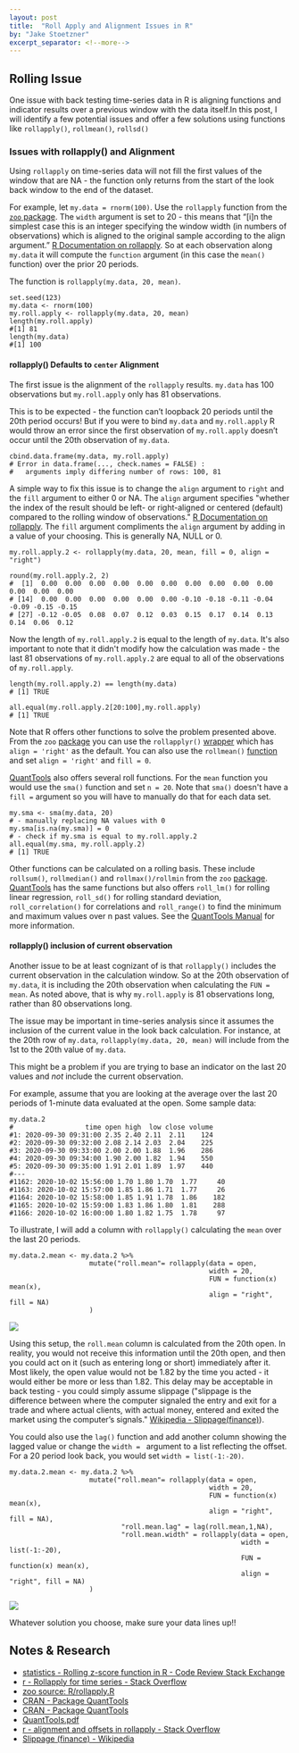 ```yaml
---
layout: post
title:  "Roll Apply and Alignment Issues in R"
by: "Jake Stoetzner"
excerpt_separator: <!--more-->
---
```


## Rolling Issue
One issue with back testing time-series data in R is aligning functions and indicator results over a previous window with the data itself.<!--more-->In this post, I will identify a few potential issues and offer a few solutions using functions like ```rollapply()```, ```rollmean()```, ```rollsd()```

### Issues with rollapply() and Alignment
Using ```rollapply``` on time-series data will not fill the first values of the window that are NA - the function only returns from the start of the look back window to the end of the dataset.

For example, let ```my.data = rnorm(100)```.  Use the ```rollapply``` function from the [```zoo``` package](https://www.rdocumentation.org/packages/zoo/versions/1.8-8/topics/rollapply).  The ```width``` argument is set to 20 - this means that “[i]n the simplest case this is an integer specifying the window width (in numbers of observations) which is aligned to the original sample according to the align argument.” [R Documentation on rollapply](https://www.rdocumentation.org/packages/zoo/versions/1.8-8/topics/rollapply).  So at each observation along ```my.data``` it will compute the ```function``` argument (in this case the ```mean()``` function) over the prior 20 periods.  

The function is ```rollapply(my.data, 20, mean)```.

```
set.seed(123)
my.data <- rnorm(100)
my.roll.apply <- rollapply(my.data, 20, mean)
length(my.roll.apply)
#[1] 81
length(my.data)
#[1] 100
```

#### rollapply() Defaults to ```center``` Alignment
The first issue is the alignment of the ```rollapply``` results.  ```my.data``` has 100 observations but ```my.roll.apply``` only has 81 observations.  

This is to be expected - the function can’t loopback 20 periods until the 20th period occurs!  But if you were to bind ```my.data``` and ```my.roll.apply``` R would throw an error since the first observation of ```my.roll.apply``` doesn’t occur until the 20th observation of ```my.data```.

```
cbind.data.frame(my.data, my.roll.apply)
# Error in data.frame(..., check.names = FALSE) :
#   arguments imply differing number of rows: 100, 81
```

A simple way to fix this issue is to change the ```align``` argument to ```right``` and the ```fill``` argument to either 0 or NA. The ```align``` argument specifies "whether the index of the result should be left- or right-aligned or centered (default) compared to the rolling window of observations."  [R Documentation on rollapply](https://www.rdocumentation.org/packages/zoo/versions/1.8-8/topics/rollapply).  The ```fill``` argument compliments the ```align``` argument by adding in a value of your choosing.  This is generally NA, NULL or 0.  

```
my.roll.apply.2 <- rollapply(my.data, 20, mean, fill = 0, align = "right")

round(my.roll.apply.2, 2)
#  [1]  0.00  0.00  0.00  0.00  0.00  0.00  0.00  0.00  0.00  0.00  0.00  0.00  0.00
# [14]  0.00  0.00  0.00  0.00  0.00  0.00 -0.10 -0.18 -0.11 -0.04 -0.09 -0.15 -0.15
# [27] -0.12 -0.05  0.08  0.07  0.12  0.03  0.15  0.17  0.14  0.13  0.14  0.06  0.12
```

 Now the length of ```my.roll.apply.2``` is equal to the length of ```my.data```.  It's also important to note that it didn't modify how the calculation was made - the last 81 observations of ```my.roll.apply.2``` are equal to all of the observations of ```my.roll.apply```.

```
length(my.roll.apply.2) == length(my.data)
# [1] TRUE

all.equal(my.roll.apply.2[20:100],my.roll.apply)
# [1] TRUE
```

Note that R offers other functions to solve the problem presented above.  From the ```zoo``` [package](https://cran.r-project.org/package=zoo) you can use the ```rollapplyr()``` [wrapper](https://rdrr.io/cran/zoo/src/R/rollapply.R) which has ```align = 'right'``` as the default.  You can also use the ```rollmean()``` [function](https://www.rdocumentation.org/packages/zoo/versions/1.8-8/topics/rollmean) and set ```align = 'right'``` and ```fill = 0```.

[QuantTools](https://cran.r-project.org/package=QuantTools) also offers several roll functions.  For the ```mean``` function you would use the ```sma()``` function and set ```n = 20```.  Note that ```sma()``` doesn't have a ```fill =``` argument so you will have to manually do that for each data set.

```
my.sma <- sma(my.data, 20)
# - manually replacing NA values with 0
my.sma[is.na(my.sma)] = 0
# - check if my.sma is equal to my.roll.apply.2
all.equal(my.sma, my.roll.apply.2)
# [1] TRUE
```

Other functions can be calculated on a rolling basis.  These include ```rollsum()```, ```rollmedian()``` and ```rollmax()/rollmin``` from the ```zoo``` [package](https://cran.r-project.org/package=zoo). [QuantTools](https://cran.r-project.org/package=QuantTools) has the same functions but also offers  ```roll_lm()``` for rolling linear regression, ```roll_sd()``` for rolling standard deviation, ```roll_correlation()``` for correlations and ```roll_range()``` to find the minimum and maximum values over n past values.  See the [QuantTools Manual](https://cran.r-project.org/web/packages/QuantTools/QuantTools.pdf) for more information.

#### rollapply() inclusion of current observation
Another issue to be at least cognizant of is that ```rollapply()``` includes the current observation in the calculation window.  So at the 20th observation of ```my.data```, it is including the 20th observation when calculating the ```FUN = mean```.  As noted above, that is why ```my.roll.apply``` is 81 observations long, rather than 80 observations long.

The issue may be important in time-series analysis since it assumes the inclusion of the current value in the look back calculation.  For instance, at the 20th row of ```my.data```, ```rollapply(my.data, 20, mean)``` will include from the 1st to the 20th value of ```my.data```.

This might be a problem if you are trying to base an indicator on the last 20 values and *not* include the current observation.

For example, assume that you are looking at the average over the last 20 periods of 1-minute data evaluated at the open.  Some sample data:

```
my.data.2
#                  time open high  low close volume
#1: 2020-09-30 09:31:00 2.35 2.40 2.11  2.11    124
#2: 2020-09-30 09:32:00 2.08 2.14 2.03  2.04    225
#3: 2020-09-30 09:33:00 2.00 2.00 1.88  1.96    286
#4: 2020-09-30 09:34:00 1.90 2.00 1.82  1.94    550
#5: 2020-09-30 09:35:00 1.91 2.01 1.89  1.97    440
#---                                                
#1162: 2020-10-02 15:56:00 1.70 1.80 1.70  1.77     40
#1163: 2020-10-02 15:57:00 1.85 1.86 1.71  1.77     26
#1164: 2020-10-02 15:58:00 1.85 1.91 1.78  1.86    182
#1165: 2020-10-02 15:59:00 1.83 1.86 1.80  1.81    288
#1166: 2020-10-02 16:00:00 1.80 1.82 1.75  1.78     97
```

To illustrate, I will add a column with ```rollapply()``` calculating the ```mean``` over the last 20 periods.

```
my.data.2.mean <- my.data.2 %>%
                    mutate("roll.mean"= rollapply(data = open,
                                                  width = 20,
                                                  FUN = function(x) mean(x),
                                                  align = "right", fill = NA)
                    )
```

![](/assets/img/20201021_roll_mean.png)

Using this setup, the ```roll.mean``` column is calculated from the 20th open.  In reality, you would not receive this information until the 20th open, and then you could act on it (such as entering long or short) immediately after it.  Most likely, the open value would not be 1.82 by the time you acted - it would either be more or less than 1.82.  This delay may be acceptable in back testing - you could simply assume slippage ("slippage is the difference between where the computer signaled the entry and exit for a trade and where actual clients, with actual money, entered and exited the market using the computer’s signals." [Wikipedia - Slippage(finance)](https://en.wikipedia.org/wiki/Slippage_(finance))).

You could also use the ```lag()``` function and add another column showing the lagged value or change the ```width = ``` argument to a list reflecting the offset.  For a 20 period look back, you would set ```width = list(-1:-20)```.

```
my.data.2.mean <- my.data.2 %>%
                    mutate("roll.mean"= rollapply(data = open,
                                                  width = 20,
                                                  FUN = function(x) mean(x),
                                                  align = "right", fill = NA),
                            "roll.mean.lag" = lag(roll.mean,1,NA),
                            "roll.mean.width" = rollapply(data = open,
                                                          width = list(-1:-20),
                                                          FUN = function(x) mean(x),
                                                          align = "right", fill = NA)
                    )
```

![](/assets/img/20201021_roll_mean2.png)

Whatever solution you choose, make sure your data lines up!!

## Notes & Research
* [statistics - Rolling z-score function in R - Code Review Stack Exchange](https://codereview.stackexchange.com/questions/134940/rolling-z-score-function-in-r)
* [r - Rollapply for time series - Stack Overflow](https://stackoverflow.com/questions/13243148/rollapply-for-time-series)
* [zoo source: R/rollapply.R](https://rdrr.io/cran/zoo/src/R/rollapply.R)
* [CRAN - Package QuantTools](https://cran.r-project.org/web/packages/QuantTools/index.html)
* [CRAN - Package QuantTools](https://cran.r-project.org/web/packages/QuantTools/index.html)
* [QuantTools.pdf](https://cran.r-project.org/web/packages/QuantTools/QuantTools.pdf)
* [r - alignment and offsets in rollapply - Stack Overflow](https://stackoverflow.com/questions/32234585/alignment-and-offsets-in-rollapply)
* [Slippage (finance) - Wikipedia](https://en.wikipedia.org/wiki/Slippage_(finance))
